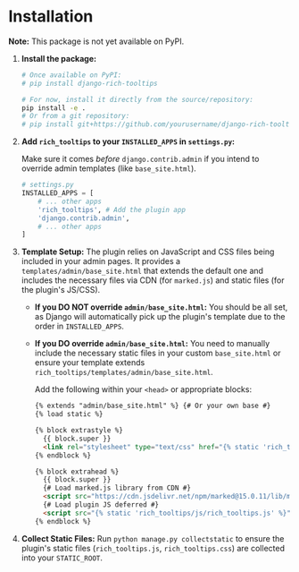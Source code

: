 # Installation

**Note:** This package is not yet available on PyPI.

1.  **Install the package:**
    ```bash
    # Once available on PyPI:
    # pip install django-rich-tooltips

    # For now, install it directly from the source/repository:
    pip install -e .
    # Or from a git repository:
    # pip install git+https://github.com/yourusername/django-rich-tooltips.git
    ```

2.  **Add `rich_tooltips` to your `INSTALLED_APPS` in `settings.py`:**

    Make sure it comes *before* `django.contrib.admin` if you intend to override admin templates (like `base_site.html`).

    ```python
    # settings.py
    INSTALLED_APPS = [
        # ... other apps
        'rich_tooltips', # Add the plugin app
        'django.contrib.admin',
        # ... other apps
    ]
    ```

3.  **Template Setup:**
    The plugin relies on JavaScript and CSS files being included in your admin pages. It provides a `templates/admin/base_site.html` that extends the default one and includes the necessary files via CDN (for `marked.js`) and static files (for the plugin's JS/CSS).

    *   **If you DO NOT override `admin/base_site.html`:** You should be all set, as Django will automatically pick up the plugin's template due to the order in `INSTALLED_APPS`.
    *   **If you DO override `admin/base_site.html`:** You need to manually include the necessary static files in your custom `base_site.html` or ensure your template extends `rich_tooltips/templates/admin/base_site.html`.

        Add the following within your `<head>` or appropriate blocks:

        ```html
        {% extends "admin/base_site.html" %} {# Or your own base #}
        {% load static %}

        {% block extrastyle %}
          {{ block.super }}
          <link rel="stylesheet" type="text/css" href="{% static 'rich_tooltips/css/rich_tooltips.css' %}">
        {% endblock %}

        {% block extrahead %}
          {{ block.super }}
          {# Load marked.js library from CDN #}
          <script src="https://cdn.jsdelivr.net/npm/marked@15.0.11/lib/marked.umd.min.js"></script>
          {# Load plugin JS deferred #}
          <script src="{% static 'rich_tooltips/js/rich_tooltips.js' %}" defer></script>
        {% endblock %}
        ```

4.  **Collect Static Files:**
    Run `python manage.py collectstatic` to ensure the plugin's static files (`rich_tooltips.js`, `rich_tooltips.css`) are collected into your `STATIC_ROOT`.


